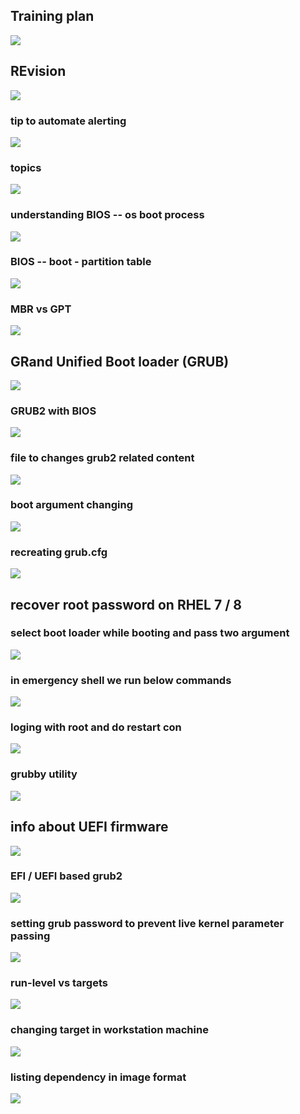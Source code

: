 ## Training plan 

<img src="plan.png">

## REvision 

<img src="rev.png">

### tip to automate alerting 

<img src="auto.png">

### topics 

<img src="top.png">

### understanding BIOS -- os boot process 

<img src="os.png">

### BIOS -- boot - partition table 

<img src="mbr.png">

### MBR vs GPT 

<img src="gpt1.png">


## GRand Unified Boot loader (GRUB)

<img src="grub.png">

### GRUB2 with BIOS 

<img src="gb.png">

### file to changes grub2 related content 

<img src="ch.png">

### boot argument changing 

<img src="br.png">

### recreating grub.cfg 

<img src="grr.png">

## recover root password on RHEL 7 / 8 

### select boot loader while booting and pass two argument 

<img src="pass.png">

### in emergency shell we run below commands 

<img src="bl.png">

### loging with root and do restart con

<img src="rs.png">

### grubby utility 

<img src="grubby.png">


## info about UEFI firmware 

<img src="uefi.png">

### EFI / UEFI based grub2 

<img src="uefi1.png">

### setting grub password to prevent live kernel parameter passing 

<img src="sec.png">

### run-level vs targets 

<img src="target.png">

### changing target in workstation machine 

<img src="tr1.png">

### listing dependency in image format 

<img src="svg1.png">




